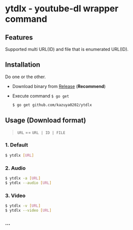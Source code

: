 # ytdlx - youtube-dl wrapper command

## Features

Supported multi URL(ID) and file that is enumerated URL(ID).

## Installation

Do one or the other.

+ Download binary from [Release](https://github.com/kazuya0202/ytdlx/releases) (**Recommend**)

+ Execute command `$ go get`

  ```sh
  $ go get github.com/kazuya0202/ytdlx
  ```

## Usage (Download format)

> `URL` == `URL | ID | FILE`

### 1. Default

```sh
$ ytdlx [URL]
```

### 2. Audio

```sh
$ ytdlx -a [URL]
$ ytdlx --audio [URL]
```

### 3. Video

```sh
$ ytdlx -v [URL]
$ ytdlx --video [URL]
```

### ...
